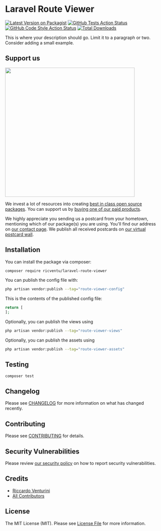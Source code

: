 # Laravel Route Viewer

[![Latest Version on Packagist](https://img.shields.io/packagist/v/ricventu/laravel-route-viewer.svg?style=flat-square)](https://packagist.org/packages/ricventu/laravel-route-viewer)
[![GitHub Tests Action Status](https://img.shields.io/github/actions/workflow/status/ricventu/laravel-route-viewer/run-tests.yml?branch=main&label=tests&style=flat-square)](https://github.com/ricventu/laravel-route-viewer/actions?query=workflow%3Arun-tests+branch%3Amain)
[![GitHub Code Style Action Status](https://img.shields.io/github/actions/workflow/status/ricventu/laravel-route-viewer/fix-php-code-style-issues.yml?branch=main&label=code%20style&style=flat-square)](https://github.com/ricventu/laravel-route-viewer/actions?query=workflow%3A"Fix+PHP+code+style+issues"+branch%3Amain)
[![Total Downloads](https://img.shields.io/packagist/dt/ricventu/laravel-route-viewer.svg?style=flat-square)](https://packagist.org/packages/ricventu/laravel-route-viewer)

This is where your description should go. Limit it to a paragraph or two. Consider adding a small example.

## Support us

[<img src="https://github-ads.s3.eu-central-1.amazonaws.com/laravel-route-viewer.jpg?t=1" width="419px" />](https://spatie.be/github-ad-click/laravel-route-viewer)

We invest a lot of resources into creating [best in class open source packages](https://spatie.be/open-source). You can support us by [buying one of our paid products](https://spatie.be/open-source/support-us).

We highly appreciate you sending us a postcard from your hometown, mentioning which of our package(s) you are using. You'll find our address on [our contact page](https://spatie.be/about-us). We publish all received postcards on [our virtual postcard wall](https://spatie.be/open-source/postcards).

## Installation

You can install the package via composer:

```bash
composer require ricventu/laravel-route-viewer
```

You can publish the config file with:

```bash
php artisan vendor:publish --tag="route-viewer-config"
```

This is the contents of the published config file:

```php
return [
];
```

Optionally, you can publish the views using

```bash
php artisan vendor:publish --tag="route-viewer-views"
```

Optionally, you can publish the assets using

```bash
php artisan vendor:publish --tag="route-viewer-assets"
```

## Testing

```bash
composer test
```

## Changelog

Please see [CHANGELOG](CHANGELOG.md) for more information on what has changed recently.

## Contributing

Please see [CONTRIBUTING](CONTRIBUTING.md) for details.

## Security Vulnerabilities

Please review [our security policy](../../security/policy) on how to report security vulnerabilities.

## Credits

- [Riccardo Venturini](https://github.com/ricventu)
- [All Contributors](../../contributors)

## License

The MIT License (MIT). Please see [License File](LICENSE.md) for more information.
